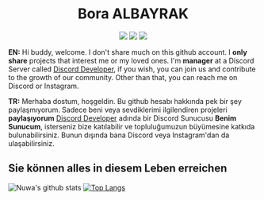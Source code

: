 <h1 align="center">Bora ALBAYRAK</h1>

<p align="center">
 <a href="https://discord.com/users/373904740553064449" target"blank_"><img src="https://img.shields.io/badge/Discord%20-7289DA.svg?&style=for-the-badge&logo=discord&logoColor=white"></a>
  <a href="https://www.github.com/nuwa-dev" target"blank_"><img src="https://img.shields.io/badge/GitHub%20-191717.svg?&style=for-the-badge&logo=github&logoColor=white"></a>
 <a href="https://www.instagram.com/frapuhin" target"blank_"><img src="https://img.shields.io/badge/INSTAGRAM%20-DC3175.svg?&style=for-the-badge&logo=instagram&logoColor=white"></a>


**EN:** Hi buddy, welcome. I don't share much on this github account. I __only share__ projects that interest me or my loved ones. I'm **manager** at a Discord Server called [Discord Developer](https://discord.gg/developer), if you wish, you can join us and contribute to the growth of our community. Other than that, you can reach me on Discord or Instagram.

**TR:** Merhaba dostum, hoşgeldin. Bu github hesabı hakkında pek bir şey paylaşmıyorum. Sadece beni veya sevdiklerimi ilgilendiren projeleri **paylaşıyorum** [Discord Developer](https://discord.gg/developer) adında bir Discord Sunucusu **Benim Sunucum**, isterseniz bize katılabilir ve topluluğumuzun büyümesine katkıda bulunabilirsiniz. Bunun dışında bana Discord veya Instagram'dan da ulaşabilirsiniz.

## **Sie können alles in diesem Leben erreichen**

![Nuwa's github stats](https://github-readme-stats.vercel.app/api?username=sudis&show_icons=true&hide_title=true&theme=radical&text_color=FF9DD9)
[![Top Langs](https://github-readme-stats.vercel.app/api/top-langs/?username=sudis&layout=compact&text_color=FF9DD9&title_color=FF9DD9&bg_color=141321)](https://github.com/anuraghazra/github-readme-stats)


